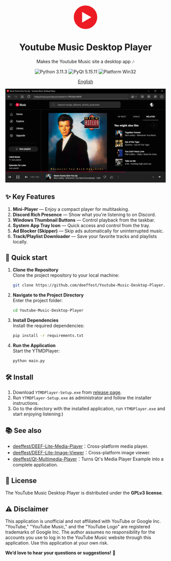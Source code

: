 <p align="center">
    <img width="15%" align="center" src="https://github.com/deeffest/Youtube-Music-Desktop-Player/raw/main/resources/icons/logo.png" alt="logo">
</p>
<h1 align="center">
    Youtube Music Desktop Player
</h1>
<p align="center">
    Makes the Youtube Music site a desktop app 🎶
</p>

<p align="center">
  <a style="text-decoration:none">
      <img src="https://img.shields.io/badge/Python-3.12.3-blue.svg?color=00B16A" alt="Python 3.11.3"/>
  </a>
  <a style="text-decoration:none">
      <img src="https://img.shields.io/badge/PyQt-5.15.11-blue?color=00B16A" alt="PyQt 5.15.11"/>
  </a>
  <a style="text-decoration:none">
      <img src="https://img.shields.io/badge/Platform-Win32-blue?color=00B16A" alt="Platform Win32"/>
  </a>
</p>

<p align="center">
    <a href="https://github.com/deeffest/Youtube-Music-Desktop-Player/blob/main/README.md">English</a>
</p>

![Main_window](https://github.com/deeffest/Youtube-Music-Desktop-Player/raw/main/resources/images/main_window.png)

## ✨ Key Features
1. **Mini-Player** — Enjoy a compact player for multitasking.
2. **Discord Rich Presence** — Show what you're listening to on Discord.
3. **Windows Thumbnail Buttons** — Control playback from the taskbar.
4. **System App Tray Icon** — Quick access and control from the tray.
5. **Ad Blocker (Skipper)** — Skip ads automatically for uninterrupted music.
6. **Track/Playlist Downloader** — Save your favorite tracks and playlists locally.
  
## 🚀 Quick start
1. **Clone the Repository**  
   Clone the project repository to your local machine:
   ```bash
   git clone https://github.com/deeffest/Youtube-Music-Desktop-Player.git
   ```
2. **Navigate to the Project Directory**  
   Enter the project folder:
   ```bash
   cd Youtube-Music-Desktop-Player
   ```
3. **Install Dependencies**  
   Install the required dependencies:
   ```bash
   pip install -r requirements.txt
   ```
4. **Run the Application**  
   Start the YTMDPlayer:
   ```bash
   python main.py
   ```

## 🛠️ Install
1. Download `YTMDPlayer-Setup.exe` from [release page](https://github.com/deeffest/Youtube-Music-Desktop-Player/releases).
2. Run `YTMDPlayer-Setup.exe` as administrator and follow the installer instructions.
3. Go to the directory with the installed application, run `YTMDPlayer.exe` and start enjoying listening:)

## 📚 See also
- [deeffest/DEEF-Lite-Media-Player](https://github.com/deeffest/DEEF-Lite-Media-Player)：Сross-platform media player. 
- [deeffest/DEEF-Lite-Image-Viewer](https://github.com/deeffest/DEEF-Lite-Image-Viewer)：Сross-platform image viewer.
- [deeffest/Qt-Multimedia-Player](https://github.com/deeffest/Qt-Multimedia-Player)：Turns Qt's Media Player Example into a complete application. 

## 📜 License
The YouTube Music Desktop Player is distributed under the **GPLv3 license**.

## ⚠️ Disclaimer
This application is unofficial and not affiliated with YouTube or Google Inc. "YouTube," "YouTube Music," and the "YouTube Logo" are registered trademarks of Google Inc.
The author assumes no responsibility for the accounts you use to log in to the YouTube Music website through this application. Use this application at your own risk.

**We’d love to hear your questions or suggestions!** 💬